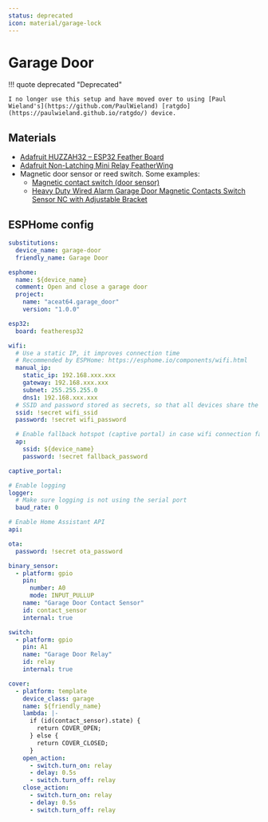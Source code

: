 ```yaml
---
status: deprecated
icon: material/garage-lock
---
```


# Garage Door

!!! quote deprecated "Deprecated"

    I no longer use this setup and have moved over to using [Paul Wieland's](https://github.com/PaulWieland) [ratgdo](https://paulwieland.github.io/ratgdo/) device.

## Materials

- [Adafruit HUZZAH32 – ESP32 Feather Board](https://www.adafruit.com/product/3405)
- [Adafruit Non-Latching Mini Relay FeatherWing](https://www.adafruit.com/product/2895)
- Magnetic door sensor or reed switch. Some examples:
    - [Magnetic contact switch (door sensor)](https://www.adafruit.com/product/375)
    - [Heavy Duty Wired Alarm Garage Door Magnetic Contacts Switch Sensor NC with Adjustable Bracket](https://www.amazon.com/Magnetic-Contacts-Shutter-Adjustable-Bracket/dp/B07ZBT28L8)

## ESPHome config

```yaml
substitutions:
  device_name: garage-door
  friendly_name: Garage Door

esphome:
  name: ${device_name}
  comment: Open and close a garage door
  project:
    name: "aceat64.garage_door"
    version: "1.0.0"

esp32:
  board: featheresp32

wifi:
  # Use a static IP, it improves connection time
  # Recommended by ESPHome: https://esphome.io/components/wifi.html
  manual_ip:
    static_ip: 192.168.xxx.xxx
    gateway: 192.168.xxx.xxx
    subnet: 255.255.255.0
    dns1: 192.168.xxx.xxx
  # SSID and password stored as secrets, so that all devices share the config
  ssid: !secret wifi_ssid
  password: !secret wifi_password

  # Enable fallback hotspot (captive portal) in case wifi connection fails
  ap:
    ssid: ${device_name}
    password: !secret fallback_password

captive_portal:

# Enable logging
logger:
  # Make sure logging is not using the serial port
  baud_rate: 0

# Enable Home Assistant API
api:

ota:
  password: !secret ota_password

binary_sensor:
  - platform: gpio
    pin:
      number: A0
      mode: INPUT_PULLUP
    name: "Garage Door Contact Sensor"
    id: contact_sensor
    internal: true

switch:
  - platform: gpio
    pin: A1
    name: "Garage Door Relay"
    id: relay
    internal: true

cover:
  - platform: template
    device_class: garage
    name: ${friendly_name}
    lambda: |-
      if (id(contact_sensor).state) {
        return COVER_OPEN;
      } else {
        return COVER_CLOSED;
      }
    open_action:
      - switch.turn_on: relay
      - delay: 0.5s
      - switch.turn_off: relay
    close_action:
      - switch.turn_on: relay
      - delay: 0.5s
      - switch.turn_off: relay
```
